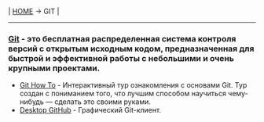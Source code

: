 | [HOME](https://github.com/vik-vavilikhin/vik-vavilikhin.github.io) &rarr; GIT |

--------------------------------------------------------------------------------
### [Git](https://git-scm.com/) - это бесплатная распределенная система контроля версий с открытым исходным кодом, предназначенная для быстрой и эффективной работы с небольшими и очень крупными проектами.
- [Git How To](https://githowto.com/ru) - Интерактивный тур ознакомления с основами Git. Тур создан с пониманием того, что лучшим способом научиться чему-нибудь — сделать это своими руками.
- [Desktop GitHub](https://desktop.github.com/) - Графический Git-клиент.
